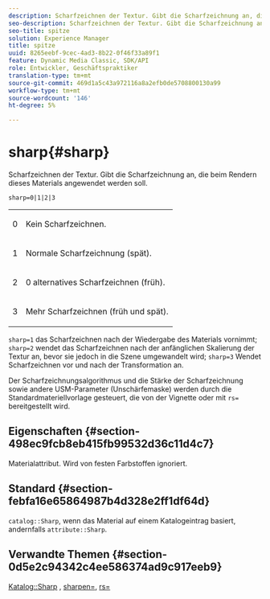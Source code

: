 ```yaml
---
description: Scharfzeichnen der Textur. Gibt die Scharfzeichnung an, die beim Rendern dieses Materials angewendet werden soll.
seo-description: Scharfzeichnen der Textur. Gibt die Scharfzeichnung an, die beim Rendern dieses Materials angewendet werden soll.
seo-title: spitze
solution: Experience Manager
title: spitze
uuid: 8265eebf-9cec-4ad3-8b22-0f46f33a89f1
feature: Dynamic Media Classic, SDK/API
role: Entwickler, Geschäftspraktiker
translation-type: tm+mt
source-git-commit: 469d1a5c43a972116a8a2efb0de5708800130a99
workflow-type: tm+mt
source-wordcount: '146'
ht-degree: 5%

---
```



# sharp{#sharp}

Scharfzeichnen der Textur. Gibt die Scharfzeichnung an, die beim Rendern dieses Materials angewendet werden soll.

`sharp=0|1|2|3`

<table id="simpletable_04B4EAA7CE7D4ED48A61A50CD001388F"> 
 <tr class="strow"> 
  <td class="stentry"> <p>0 </p> </td> 
  <td class="stentry"> <p>Kein Scharfzeichnen. </p> </td> 
 </tr> 
 <tr class="strow"> 
  <td class="stentry"> <p>1 </p> </td> 
  <td class="stentry"> <p>Normale Scharfzeichnung (spät). </p> </td> 
 </tr> 
 <tr class="strow"> 
  <td class="stentry"> <p>2 </p> </td> 
  <td class="stentry"> <p>0 alternatives Scharfzeichnen (früh). </p> </td> 
 </tr> 
 <tr class="strow"> 
  <td class="stentry"> <p>3 </p> </td> 
  <td class="stentry"> <p>Mehr Scharfzeichnen (früh und spät). </p> </td> 
 </tr> 
</table>

`sharp=1` das Scharfzeichnen nach der Wiedergabe des Materials vornimmt;  `sharp=2` wendet das Scharfzeichnen nach der anfänglichen Skalierung der Textur an, bevor sie jedoch in die Szene umgewandelt wird;  `sharp=3` Wendet Scharfzeichnen vor und nach der Transformation an.

Der Scharfzeichnungsalgorithmus und die Stärke der Scharfzeichnung sowie andere USM-Parameter (Unschärfemaske) werden durch die Standardmateriellvorlage gesteuert, die von der Vignette oder mit `rs=` bereitgestellt wird.

## Eigenschaften {#section-498ec9fcb8eb415fb99532d36c11d4c7}

Materialattribut. Wird von festen Farbstoffen ignoriert.

## Standard {#section-febfa16e65864987b4d328e2ff1df64d}

`catalog::Sharp`, wenn das Material auf einem Katalogeintrag basiert, andernfalls  `attribute::Sharp`.

## Verwandte Themen {#section-0d5e2c94342c4ee586374ad9c917eeb9}

[Katalog::Sharp](../../../../../ir-api/material-cat/image-rendering-api-ref/c-ir-material-catalog/c-ir-material-data-reference/r-ir-sharp-dataref.md#reference-f79a14bd52474dfd8495115d398a30d0) ,  [sharpen=](../../../../../ir-api/http-protocol/image-rendering-api-ref/c-ir-http-protocol-ref/c-ir-http-protocol-command-reference/r-ir-http-sharpen.md#reference-13034d22d176483cb99ccafc2a4f6a6e),  [rs=](../../../../../ir-api/http-protocol/image-rendering-api-ref/c-ir-http-protocol-ref/c-ir-http-protocol-command-reference/r-ir-rs.md#reference-d20cefaaa6cd4f449d1591c87959b4cf)
